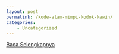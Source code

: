 ```yaml
---
layout: post
permalink: /kode-alam-mimpi-kodok-kawin/
categories:
    - Uncategorized
---
```


[Baca Selengkapnya](/03)